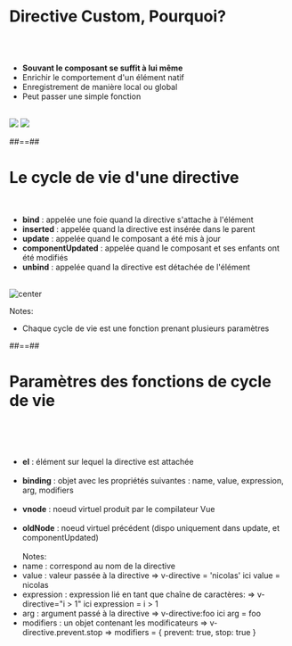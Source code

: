 <!-- .slide" -->
# Directive Custom, Pourquoi?
<br><br>

- <b>Souvant le composant se suffit à lui même</b>
- Enrichir le comportement d'un élément natif
- Enregistrement de manière local ou global
- Peut passer une simple fonction
<br><br>

![](assets/images/school/directive/directive_register.png)
![](assets/images/school/directive/directive_used.png)

##==##

<!-- .slide -->
# Le cycle de vie d'une directive
<br>

- <b>bind</b> : appelée une foie quand la directive s'attache à l'élément
- <b>inserted</b> : appelée quand la directive est insérée dans le parent
- <b>update</b> : appelée quand le composant a été mis à jour
- <b>componentUpdated</b> : appelée quand le composant et ses enfants ont été modifiés
- <b>unbind</b> : appelée quand la directive est détachée de l'élément
<br><br>

![center](assets/images/school/directive/directive_create.png)

Notes:
 - Chaque cycle de vie est une fonction prenant plusieurs paramètres

##==##

<!-- .slide" -->
# Paramètres des fonctions de cycle de vie
<br><br><br>

- <b>el</b> : élément sur lequel la directive est attachée<br><br>
- <b>binding</b> : objet avec les propriétés suivantes : name, value, expression, arg, modifiers<br><br>
- <b>vnode</b> : noeud virtuel produit par le compilateur Vue<br><br>
- <b>oldNode</b> : noeud virtuel précédent (dispo uniquement dans update, et componentUpdated)<br><br>
Notes:
 - name : correspond au nom de la directive
 - value : valeur passée à la directive => v-directive = 'nicolas' ici value = nicolas
 - expression : expression lié en tant que chaîne de caractères: => v-directive="i > 1" ici expression = i > 1
 - arg : argument passé à la directive => v-directive:foo ici arg = foo
 - modifiers : un objet contenant les modificateurs => v-directive.prevent.stop => modifiers = { prevent: true, stop: true }
